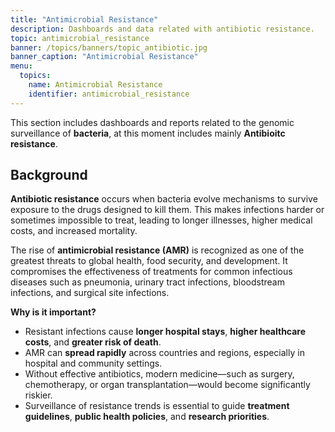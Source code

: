 ```yaml
---
title: "Antimicrobial Resistance"
description: Dashboards and data related with antibiotic resistance.
topic: antimicrobial_resistance
banner: /topics/banners/topic_antibiotic.jpg
banner_caption: "Antimicrobial Resistance"
menu:
  topics:
    name: Antimicrobial Resistance
    identifier: antimicrobial_resistance
---
```


This section includes dashboards and reports related to the genomic surveillance of **bacteria**, at this moment includes mainly **Antibioitc resistance**.

## Background

**Antibiotic resistance** occurs when bacteria evolve mechanisms to survive exposure to the drugs designed to kill them. This makes infections harder or sometimes impossible to treat, leading to longer illnesses, higher medical costs, and increased mortality.

The rise of **antimicrobial resistance (AMR)** is recognized as one of the greatest threats to global health, food security, and development. It compromises the effectiveness of treatments for common infectious diseases such as pneumonia, urinary tract infections, bloodstream infections, and surgical site infections.

**Why is it important?**

- Resistant infections cause **longer hospital stays**, **higher healthcare costs**, and **greater risk of death**.
- AMR can **spread rapidly** across countries and regions, especially in hospital and community settings.
- Without effective antibiotics, modern medicine—such as surgery, chemotherapy, or organ transplantation—would become significantly riskier.
- Surveillance of resistance trends is essential to guide **treatment guidelines**, **public health policies**, and **research priorities**.
